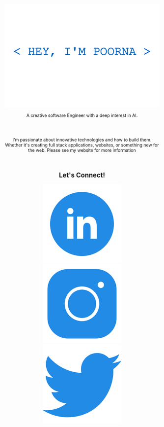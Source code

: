 <!--- - 👋 Hi, I’m @poornachandra07
- 👀 I’m interested in learning new things
- 🌱 I’m currently learning Software development, Leadership
- 💞️ I’m looking to collaborate on ...
- 📫 How to reach me poornachandra7897@gmail.com


poornachandra07/poornachandra07 is a ✨ special ✨ repository because its `README.md` (this file) appears on your GitHub profile.
You can click the Preview link to take a look at your changes.
--->

<div align='center'>

![Hey](https://github.com/poornachandra07/redmeAssets/blob/main/Untitled.png?raw=true)
</div>
<p align='center'>
  A creative software Engineer with a deep interest in AI.
</p>

</br></br>

<p align='center'>
  I'm passionate about innovative technologies and how to build them. Whether it's creating full stack applications, websites, or something new for the web.
  Please see my website for more information
</p>

</hr>
</br>
<h2 align='center'><b>Let's Connect!</b></h2>
</hr>

<div align='center'>

<a href="www.linkedin.com/in/poornachandra07">![linkedIn](https://github.com/poornachandra07/redmeAssets/blob/main/linkedin.svg?raw=true)</a>
<a href="https://www.instagram.com/poorna_nayak7">![Instagram](https://github.com/poornachandra07/redmeAssets/blob/main/IG.svg?raw=true)</a>
<a href="https://twitter.com/poornamnayak">![Twitter](https://github.com/poornachandra07/redmeAssets/blob/main/twitter.svg?raw=true)</a>
</div>
